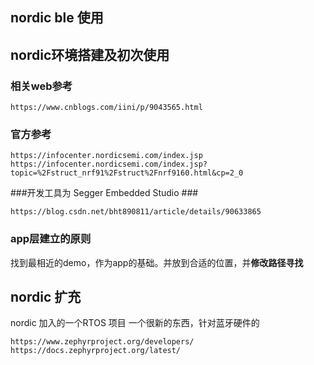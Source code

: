 ## nordic ble 使用  ##


## nordic环境搭建及初次使用 ##
### 相关web参考 ###

	https://www.cnblogs.com/iini/p/9043565.html

### 官方参考 ###

	https://infocenter.nordicsemi.com/index.jsp
	https://infocenter.nordicsemi.com/index.jsp?topic=%2Fstruct_nrf91%2Fstruct%2Fnrf9160.html&cp=2_0

###开发工具为 Segger Embedded Studio ###
	
	https://blog.csdn.net/bht890811/article/details/90633865

### app层建立的原则 ###

  找到最相近的demo，作为app的基础。并放到合适的位置，并**修改路径寻找**


## nordic 扩充  ##

nordic 加入的一个RTOS 项目 一个很新的东西，针对蓝牙硬件的

	https://www.zephyrproject.org/developers/
	https://docs.zephyrproject.org/latest/


